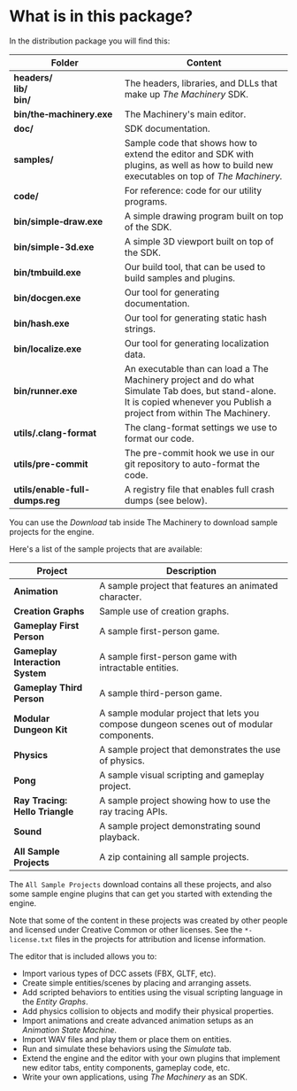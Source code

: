 # What is in this package?

In the distribution package you will find this:

| Folder                               | Content                                                      |
| ------------------------------------ | ------------------------------------------------------------ |
| **headers/**<br>**lib/**<br>**bin/** | The headers, libraries, and DLLs that make up *The Machinery* SDK. |
| **bin/the‑machinery.exe**            | The Machinery's main editor.                                 |
| **doc/**                             | SDK  documentation.                                          |
| **samples/**                         | Sample code that shows how to extend the editor and SDK with plugins, as well as how to build new executables on top of *The Machinery.* |
| **code/**                            | For reference: code for our utility programs.                |
| **bin/simple‑draw.exe**              | A simple drawing program built on top of the SDK.            |
| **bin/simple-3d.exe**                | A simple 3D viewport built on top of the SDK.                |
| **bin/tmbuild.exe**                  | Our build tool, that can be used to build samples and plugins. |
| **bin/docgen.exe**                   | Our tool for generating documentation.                       |
| **bin/hash.exe**                     | Our tool for generating static hash strings.                 |
| **bin/localize.exe**                 | Our tool for generating localization data.                   |
| **bin/runner.exe**                   | An executable than can load a The Machinery project and do what Simulate Tab does, but stand-alone. It is copied whenever you Publish a project from within The Machinery. |
| **utils/.clang-format**              | The clang-format settings we use to format our code.         |
| **utils/pre-commit**                 | The pre-commit hook we use in our git repository to auto-format the code. |
| **utils/enable-full-dumps.reg**      | A registry file that enables full crash dumps (see below).   |

You can use the *Download* tab inside The Machinery to download sample projects for the engine.

Here's a list of the sample projects that are available:

| Project                         | Description                                                  |
| ------------------------------- | ------------------------------------------------------------ |
| **Animation**                   | A sample project that features an animated character.        |
| **Creation Graphs**             | Sample use of creation graphs.                               |
| **Gameplay First Person**       | A sample first-person game.                                  |
| **Gameplay Interaction System** | A sample first-person game with intractable entities.        |
| **Gameplay Third Person**       | A sample third-person game.                                  |
| **Modular Dungeon Kit**         | A sample modular project that lets you compose dungeon scenes out of modular components. |
| **Physics**                     | A sample project that demonstrates the use of physics.       |
| **Pong**                        | A sample visual scripting and gameplay project.              |
| **Ray Tracing: Hello Triangle** | A sample project showing how to use the ray tracing APIs.    |
| **Sound**                       | A sample project demonstrating sound playback.               |
| **All Sample Projects**         | A zip containing all sample projects.                        |


The `All Sample Projects` download contains all these projects, and also some sample engine plugins
that can get you started with extending the engine.

Note that some of the content in these projects was created by other people and licensed under
Creative Common or other licenses. See the `*-license.txt` files in the projects for attribution and
license information.

The editor that is included allows you to:

- Import various types of DCC assets (FBX, GLTF, etc).
- Create simple entities/scenes by placing and arranging assets.
- Add scripted behaviors to entities using the visual scripting language in the *Entity Graphs*.
- Add physics collision to objects and modify their physical properties.
- Import animations and create advanced animation setups as an *Animation State Machine*.
- Import WAV files and play them or place them on entities.
- Run and simulate these behaviors using the *Simulate* tab.
- Extend the engine and the editor with your own plugins that implement new editor tabs, entity components, gameplay code, etc.
- Write your own applications, using *The Machinery* as an SDK.
